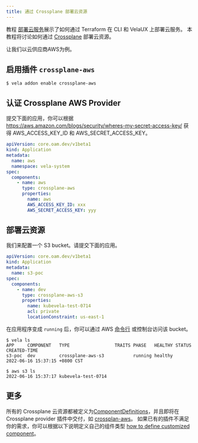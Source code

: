 ```yaml
---
title: 通过 Crossplane 部署云资源
---
```


教程 [部署云服务](../../../tutorials//cloud-resources-orchestration)展示了如何通过 Terraform 在 CLI 和 VelaUX 上部署云服务。
本教程将讨论如何通过 [Crossplane](https://crossplane.io/) 部署云资源。

让我们以云供应商AWS为例。

## 启用插件 `crossplane-aws`

```shell
$ vela addon enable crossplane-aws
```

## 认证 Crossplane AWS Provider

提交下面的应用，你可以根据 https://aws.amazon.com/blogs/security/wheres-my-secret-access-key/ 获得 AWS_ACCESS_KEY_ID 和 AWS_SECRET_ACCESS_KEY。

```yaml
apiVersion: core.oam.dev/v1beta1
kind: Application
metadata:
  name: aws
  namespace: vela-system
spec:
  components:
    - name: aws
      type: crossplane-aws
      properties:
        name: aws
        AWS_ACCESS_KEY_ID: xxx
        AWS_SECRET_ACCESS_KEY: yyy

```

## 部署云资源

我们来配置一个 S3 bucket。请提交下面的应用。

```yaml
apiVersion: core.oam.dev/v1beta1
kind: Application
metadata:
  name: s3-poc
spec:
  components:
    - name: dev
      type: crossplane-aws-s3
      properties:
        name: kubevela-test-0714
        acl: private
        locationConstraint: us-east-1
```

在应用程序变成 `running` 后，你可以通过 AWS [命令行](https://aws.amazon.com/cli/?nc1=h_ls) 或控制台访问该 bucket。

```shell
$ vela ls
APP   	COMPONENT	TYPE  	             TRAITS	PHASE  	HEALTHY	STATUS	CREATED-TIME
s3-poc	dev      	crossplane-aws-s3	      	running	healthy	      	2022-06-16 15:37:15 +0800 CST

$ aws s3 ls
2022-06-16 15:37:17 kubevela-test-0714
```

## 更多

所有的 Crossplane 云资源都被定义为[ComponentDefinitions](../../../getting-started/definition)，并且即将在 Crossplane provider
插件中交付，如 [crossplan-aws](https://github.com/kubevela/catalog/tree/master/experimental/addons/crossplane-aws)。
如果已有的插件不满足你的需求，你可以根据以下说明定义自己的组件类型 [how to define customized component](../../../platform-engineers/components/custom-component)。
